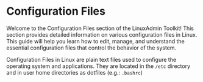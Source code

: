 # Configuration Files

Welcome to the Configuration Files section of the LinuxAdmin Toolkit! This section provides detailed information on various configuration files in Linux. This guide will help you learn how to edit, manage, and understand the essential configuration files that control the behavior of the system.

Configuration Files in Linux are plain text files used to configure the operating system and applications. They are located in the `/etc` directory and in user home directories as dotfiles (e.g.: `.bashrc`)

<!-- ## Table of Contents

- [System Configuration Files](https://github.com/JenilGajjar20/LinuxAdminToolkit/blob/master/configuration_files/system_cf.md)
- [Network Configuration Files](https://github.com/JenilGajjar20/LinuxAdminToolkit/blob/master/configuration_files/network_cf.md)
- [Service Configuration Files](https://github.com/JenilGajjar20/LinuxAdminToolkit/blob/master/configuration_files/service_cf.md)
- [Application Configuration Files](https://github.com/JenilGajjar20/LinuxAdminToolkit/blob/master/configuration_files/application_cf.md)
- [Editing Configuration Files](https://github.com/JenilGajjar20/LinuxAdminToolkit/blob/master/configuration_files/editing_cf.md)
- [Backup and Restore Configuration Files](https://github.com/JenilGajjar20/LinuxAdminToolkit/blob/master/configuration_files/backup-restore_cf.md) -->
